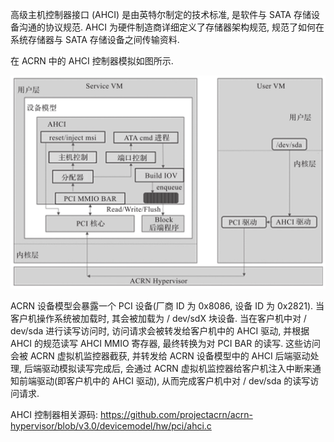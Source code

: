 
高级主机控制器接口 (AHCI) 是由英特尔制定的技术标准, 是软件与 SATA 存储设备沟通的协议规范. AHCI 为硬件制造商详细定义了存储器架构规范, 规范了如何在系统存储器与 SATA 存储设备之间传输资料.

在 ACRN 中的 AHCI 控制器模拟如图所示.

![2024-10-24-10-59-43.png](./images/2024-10-24-10-59-43.png)

ACRN 设备模型会暴露一个 PCI 设备(厂商 ID 为 0x8086, 设备 ID 为 0x2821)​. 当客户机操作系统被加载时, 其会被加载为 / dev/sdX 块设备. 当在客户机中对 / dev/sda 进行读写访问时, 访问请求会被转发给客户机中的 AHCI 驱动, 并根据 AHCI 的规范读写 AHCI MMIO 寄存器, 最终转换为对 PCI BAR 的读写. 这些访问会被 ACRN 虚拟机监控器截获, 并转发给 ACRN 设备模型中的 AHCI 后端驱动处理, 后端驱动模拟读写完成后, 会通过 ACRN 虚拟机监控器给客户机注入中断来通知前端驱动(即客户机中的 AHCI 驱动)​, 从而完成客户机中对 / dev/sda 的读写访问请求.

AHCI 控制器相关源码: https://github.com/projectacrn/acrn-hypervisor/blob/v3.0/devicemodel/hw/pci/ahci.c
